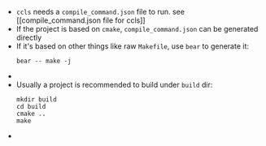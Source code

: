 - `ccls` needs a `compile_command.json` file to run. see [[compile_command.json file for ccls]]
- If the project is based on `cmake`, `compile_command.json` can be generated directly
- If it's based on other things like raw `Makefile`, use `bear` to generate it:
  ```shell
  bear -- make -j
  ```
-
- Usually a project is recommended to build under `build` dir:
  ```shell
  mkdir build
  cd build
  cmake ..
  make
  ```
-